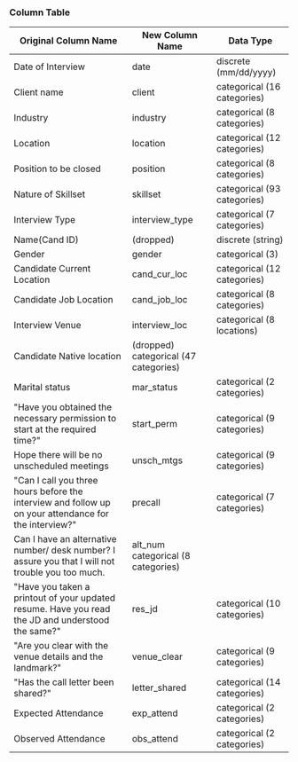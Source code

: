 ### Column Table
| Original Column Name | New Column Name  | Data Type |
|----------------|-----------|-------------|
| Date of Interview | date | discrete (mm/dd/yyyy) |
| Client name | client | categorical (16 categories) |
| Industry | industry | categorical (8 categories) |
| Location | location | categorical (12 categories) |
| Position to be closed | position | categorical (8 categories) |
| Nature of Skillset | skillset | categorical (93 categories) |
| Interview Type | interview_type | categorical (7 categories) |
| Name(Cand ID) | (dropped) | discrete (string) |
| Gender | gender | categorical (3) | 1 NaN value | 
| Candidate Current Location | cand_cur_loc | categorical (12 categories) |
| Candidate Job Location | cand_job_loc | categorical (8 categories) | 
| Interview Venue | interview_loc | categorical (8 locations) |
| Candidate Native location | (dropped) categorical (47 categories) |
| Marital status | mar_status | categorical (2 categories) |
| "Have you obtained the necessary permission to start at the required time?" | start_perm | categorical (9 categories) | 
| Hope there will be no unscheduled meetings | unsch_mtgs | categorical (9 categories) |
| "Can I call you three hours before the interview and follow up on your attendance for the interview?" | precall | categorical (7 categories) | 
| Can I have an alternative number/ desk number? I assure you that I will not trouble you too much. | alt_num categorical (8 categories) |
| "Have you taken a printout of your updated resume. Have you read the JD and understood the same?" | res_jd | categorical (10 categories) |  
| "Are you clear with the venue details and the landmark?" | venue_clear |  categorical (9 categories) |
| "Has the call letter been shared?" | letter_shared | categorical (14 categories) | 
| Expected Attendance | exp_attend | categorical (2 categories) |
| Observed Attendance | obs_attend | categorical (2 categories) |